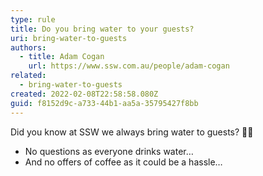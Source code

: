 ```yaml
---
type: rule
title: Do you bring water to your guests?
uri: bring-water-to-guests
authors:
  - title: Adam Cogan
    url: https://www.ssw.com.au/people/adam-cogan
related:
  - bring-water-to-guests
created: 2022-02-08T22:58:58.080Z
guid: f8152d9c-a733-44b1-aa5a-35795427f8bb
---
```

<!--StartFragment-->

Did you know at SSW we always bring water to guests? 🥤💧

* No questions as everyone drinks water…
* And no offers of coffee as it could be a hassle…

<!--EndFragment-->